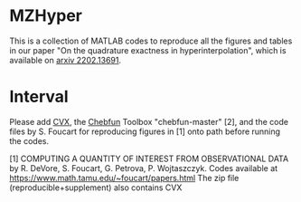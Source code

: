 # MZHyper
This is a collection of MATLAB codes to reproduce all the figures and tables in our paper "On the quadrature exactness in hyperinterpolation", which is available on [arxiv 2202.13691](https://arxiv.org/abs/2202.13691).

# Interval
Please add [CVX](http://cvxr.com/cvx/), the [Chebfun](https://www.chebfun.org/) Toolbox "chebfun-master" [2], and the code files by S. Foucart for reproducing figures in [1] onto path before running the codes.

[1] COMPUTING A QUANTITY OF INTEREST FROM OBSERVATIONAL DATA
by R. DeVore, S. Foucart, G. Petrova, P. Wojtaszczyk. 
Codes available at https://www.math.tamu.edu/~foucart/papers.html
The zip file (reproducible+supplement) also contains CVX

